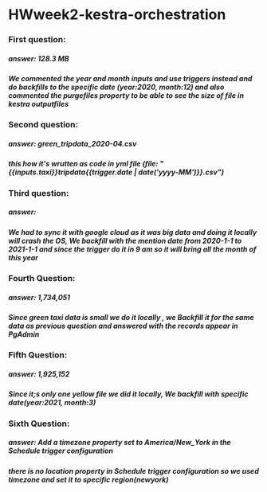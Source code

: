# HWweek2-kestra-orchestration

### First question:
##### answer: 128.3 MB
##### We commented the year and month inputs and use triggers instead and do backfills to the specific date (year:2020, month:12) and also commented the purgefiles property to be able to see the size of file in kestra outputfiles



### Second question:
##### answer: green_tripdata_2020-04.csv
##### this how it's wrutten as code in yml file (file: "{{inputs.taxi}}_tripdata_{{trigger.date | date('yyyy-MM')}}.csv")


### Third question:
##### answer: 
##### We had to sync it with google cloud as it was big data and doing it locally will crash the OS, We backfill with the mention date from 2020-1-1 to 2021-1-1 and since the trigger do it in 9 am so it will bring all the month of this year


### Fourth Question:
##### answer: 1,734,051
##### Since green taxi data is small we do it locally , we Backfill it for the same data as previous question and answered with the records appear in PgAdmin


### Fifth Question:
##### answer: 1,925,152
##### Since it;s only one yellow file we did it locally, We backfill with specific date(year:2021, month:3)

### Sixth Question:
##### answer: Add a timezone property set to America/New_York in the Schedule trigger configuration
##### there is no location property in Schedule trigger configuration so we used timezone and set it to specific region(newyork)
